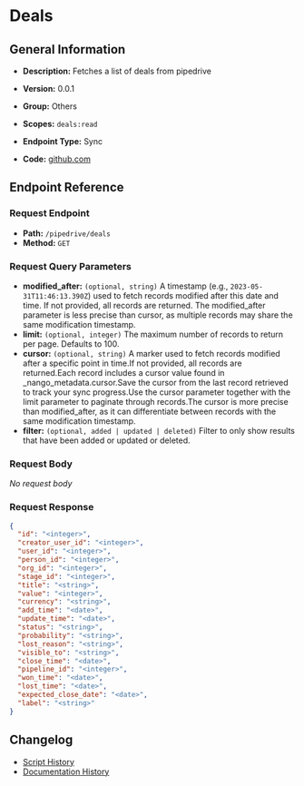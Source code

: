 # Deals

## General Information

- **Description:** Fetches a list of deals from pipedrive

- **Version:** 0.0.1
- **Group:** Others
- **Scopes:** `deals:read`
- **Endpoint Type:** Sync
- **Code:** [github.com](https://github.com/NangoHQ/integration-templates/tree/main/integrations/pipedrive/syncs/deals.ts)


## Endpoint Reference

### Request Endpoint

- **Path:** `/pipedrive/deals`
- **Method:** `GET`

### Request Query Parameters

- **modified_after:** `(optional, string)` A timestamp (e.g., `2023-05-31T11:46:13.390Z`) used to fetch records modified after this date and time. If not provided, all records are returned. The modified_after parameter is less precise than cursor, as multiple records may share the same modification timestamp.
- **limit:** `(optional, integer)` The maximum number of records to return per page. Defaults to 100.
- **cursor:** `(optional, string)` A marker used to fetch records modified after a specific point in time.If not provided, all records are returned.Each record includes a cursor value found in _nango_metadata.cursor.Save the cursor from the last record retrieved to track your sync progress.Use the cursor parameter together with the limit parameter to paginate through records.The cursor is more precise than modified_after, as it can differentiate between records with the same modification timestamp.
- **filter:** `(optional, added | updated | deleted)` Filter to only show results that have been added or updated or deleted.

### Request Body

_No request body_

### Request Response

```json
{
  "id": "<integer>",
  "creator_user_id": "<integer>",
  "user_id": "<integer>",
  "person_id": "<integer>",
  "org_id": "<integer>",
  "stage_id": "<integer>",
  "title": "<string>",
  "value": "<integer>",
  "currency": "<string>",
  "add_time": "<date>",
  "update_time": "<date>",
  "status": "<string>",
  "probability": "<string>",
  "lost_reason": "<string>",
  "visible_to": "<string>",
  "close_time": "<date>",
  "pipeline_id": "<integer>",
  "won_time": "<date>",
  "lost_time": "<date>",
  "expected_close_date": "<date>",
  "label": "<string>"
}
```

## Changelog

- [Script History](https://github.com/NangoHQ/integration-templates/commits/main/integrations/pipedrive/syncs/deals.ts)
- [Documentation History](https://github.com/NangoHQ/integration-templates/commits/main/integrations/pipedrive/syncs/deals.md)

<!-- END  GENERATED CONTENT -->

